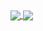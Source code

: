 <a href="https://github.com/anuraghazra/github-readme-stats">
  <img align="center" src="https://github-readme-stats.vercel.app/api/?username=rocex&count_private=true&show_icons=true&theme=default" />
</a>
<a href="https://github.com/anuraghazra/github-readme-stats">
  <img align="center" src="https://github-readme-stats.vercel.app/api/top-langs/?username=rocex&layout=default&theme=default" />
</a>
